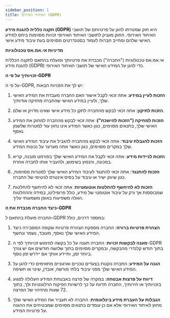 ```yaml
---
sidebar_position: 1
title: האיחוד האירופי (GDPR)
---
```


**תקנה כללית להגנת מידע (GDPR)** היא חוק שמטרתו להגן על פרטיותם של תושבי האיחוד האירופי. החוק מעניק לתושבי האיחוד האירופי זכויות מסוימות ביחס למידע האישי שלהם ומחייב חברות לעמוד בסטנדרטים מסוימים בעת עיבוד מידע אישי.

**מדיניות אי.אמ.אס טכנולוגיות**

אי.אמ.אס טכנולוגיות ("החברה") מכבדת את פרטיותך ופועלת בהתאם לתקנה הכללית להגנת מידע (GDPR) כדי להגן על המידע האישי של תושבי האיחוד האירופי.

**זכויותיך על פי ה-GDPR**

על פי ה-GDPR, יש לך את הזכויות הבאות:

1. **הזכות לעיין במידע**: אתה זכאי לקבל אישור האם החברה מעבדת את המידע האישי שלך, ולעיין במידע האישי שהחברה מחזיקה אודותיך.

2. **הזכות לתיקון**: אתה זכאי לבקש מהחברה לתקן כל מידע אישי שאינו מדויק או שלם.

3. **הזכות למחיקה ("הזכות להישכח")**: אתה זכאי לבקש מהחברה למחוק את המידע האישי שלך, בתנאים מסוימים, כגון כאשר המידע אינו נחוץ עוד למטרות שלשמן נאסף.

4. **הזכות להגבלת עיבוד**: אתה זכאי לבקש מהחברה להגביל את עיבוד המידע האישי שלך במקרים מסוימים, כגון כאשר אתה מערער על נכונות המידע.

5. **הזכות לניידות מידע**: אתה זכאי לקבל את המידע האישי שלך בפורמט מובנה, קריא במכונה, והנפוץ בשימוש, ולהעביר אותו לחברה אחרת.

6. **הזכות להתנגד**: אתה זכאי להתנגד לעיבוד המידע האישי שלך למטרות מסוימות, כגון שיווק ישיר או עיבוד על בסיס אינטרס לגיטימי של החברה.

7. **הזכות לא להיחשף להחלטות אוטומטיות**: אתה זכאי לא להיחשף להחלטות שמבוססות אך ורק על עיבוד אוטומטי של מידע, כולל פרופילינג, במידה וההחלטות האלה משפיעות באופן משמעותי עליך.

**כיצד החברה מכבדת את ה-GDPR**

החברה פועלת בהתאם ל-GDPR במספר דרכים, כולל:

1. **הצהרת פרטיות ברורה**: החברה מספקת הצהרת פרטיות שקופה המסבירה כיצד המידע האישי שלך נאסף, מעובד, נשמר ונחשף.

2. **מענה לבקשות זכויות**: החברה תענה על כל בקשה למימוש זכויותיך לפי ה-GDPR בתוך חודש קלנדרי מהבקשה, ובמקרים מסוימים בתוך שלושה חודשים אם יש צורך ביותר זמן, ותיידע אותך אם יידרש זמן נוסף.

3. **הגנה על המידע**: החברה נוקטת בצעדים טכניים וארגוניים מתאימים כדי להגן על המידע האישי שלך מפני עיבוד בלתי מורשה, אובדן, שינוי או חשיפה.

4. **דיווח על פרצות אבטחה**: במקרה של פרצה באבטחת המידע העלולה לפגוע בזכויותיך או חירותיך, החברה תדווח על כך לרשויות הפיקוח הרלוונטיות ולך, בתוך 72 שעות מהזיהוי של הפרצה.

5. **הגבלות על העברת מידע בינלאומית**: החברה לא תעביר את המידע האישי שלך מחוץ לאיחוד האירופי אלא אם כן עומדים בתנאים מסוימים שמבטיחים את ההגנה על פרטיות המידע.